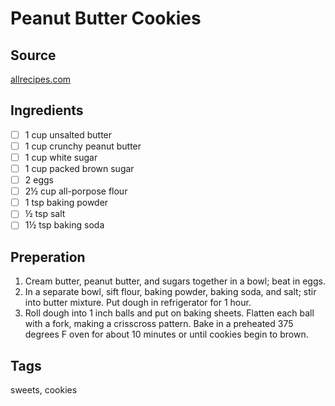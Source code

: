 # Peanut Butter Cookies

## Source
[allrecipes.com](https://www.allrecipes.com/recipe/10275/classic-peanut-butter-cookies/)

## Ingredients
- [ ] 1 cup unsalted butter
- [ ] 1 cup crunchy peanut butter
- [ ] 1 cup white sugar
- [ ] 1 cup packed brown sugar
- [ ] 2 eggs
- [ ] 2½ cup all-porpose flour
- [ ] 1 tsp baking powder
- [ ] ½ tsp salt
- [ ] 1½ tsp baking soda

## Preperation

1. Cream butter, peanut butter, and sugars together in a bowl; beat in eggs.
2. In a separate bowl, sift flour, baking powder, baking soda, and salt; stir into butter mixture. Put dough in refrigerator for 1 hour.
3. Roll dough into 1 inch balls and put on baking sheets. Flatten each ball with a fork, making a crisscross pattern. Bake in a preheated 375 degrees F oven for about 10 minutes or until cookies begin to brown.

## Tags
sweets, cookies
